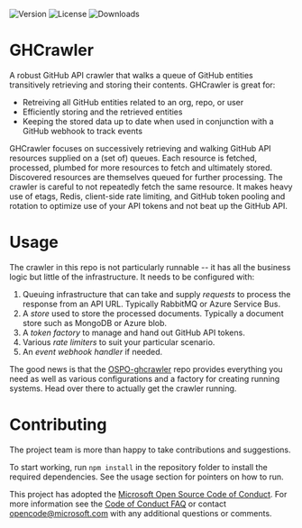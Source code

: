 ![Version](https://img.shields.io/npm/v/ghcrawler.svg)
![License](https://img.shields.io/github/license/Microsoft/ghcrawler.svg)
![Downloads](https://img.shields.io/npm/dt/ghcrawler.svg)

# GHCrawler
A robust GitHub API crawler that walks a queue of GitHub entities transitively retrieving and storing their contents. GHCrawler is great for:

* Retreiving all GitHub entities related to an org, repo, or user
* Efficiently storing and the retrieved entities
* Keeping the stored data up to date when used in conjunction with a GitHub webhook to track events

GHCrawler focuses on successively retrieving and walking GitHub API resources supplied on a (set of) queues. Each resource is fetched, processed, plumbed
for more resources to fetch and ultimately stored. Discovered resources are themselves queued for further processing. The crawler is careful to not
repeatedly fetch the same resource. It makes heavy use of etags, Redis, client-side rate limiting, and GitHub token pooling and rotation to optimize use of your API tokens and not beat up the GitHub API.

# Usage

The crawler in this repo is not particularly runnable -- it has all the business logic but little of the infrastructure. It needs to be configured with:

1. Queuing infrastructure that can take and supply *requests* to process the response from an API URL. Typically RabbitMQ or Azure Service Bus.
1. A *store* used to store the processed documents. Typically a document store such as MongoDB or Azure blob.
1. A *token factory* to manage and hand out GitHub API tokens.
1. Various *rate limiters* to suit your particular scenario.
1. An *event webhook handler* if needed.

The good news is that the [OSPO-ghcrawler](https://github.com/Microsoft/ospo-ghcrawler) repo provides everything you need as well as various configurations and a factory for creating running systems. Head over there to actually get the crawler running.

# Contributing

The project team is more than happy to take contributions and suggestions.

To start working, run ```npm install``` in the repository folder to install the required dependencies. See the usage section for pointers on how to run.

This project has adopted the [Microsoft Open Source Code of Conduct](https://opensource.microsoft.com/codeofconduct/). For more information see the [Code of Conduct FAQ](https://opensource.microsoft.com/codeofconduct/faq/) or contact [opencode@microsoft.com](mailto:opencode@microsoft.com) with any additional questions or comments.

